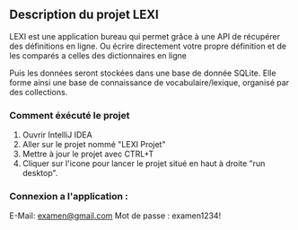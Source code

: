 ## Description du projet LEXI
LEXI est une application bureau qui permet grâce à une API de récupérer des définitions en ligne.
Ou écrire directement votre propre définition et de les comparés a celles des dictionnaires en ligne

Puis les données seront stockées dans une base de donnée SQLite. Elle forme ainsi une base de connaissance de vocabulaire/lexique, organisé par des collections.

### Comment éxécuté le projet

1. Ouvrir IntelliJ IDEA
2. Aller sur le projet nommé "LEXI Projet"
3. Mettre à jour le projet avec CTRL+T
4. Cliquer sur l'icone pour lancer le projet situé en haut à droite "run desktop". 

### Connexion a l'application :
E-Mail: examen@gmail.com
Mot de passe : examen1234!
